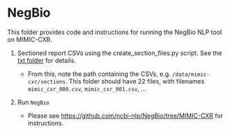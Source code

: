 # NegBio

This folder provides code and instructions for running the NegBio NLP tool on MIMIC-CXR.

1. Sectioned report CSVs using the create_section_files.py script. See the [txt folder](/txt/) for details.
    * From this, note the path containing the CSVs, e.g. `/data/mimic-cxr/sections`. This folder should have 22 files, with filenames `mimic_cxr_000.csv`, `mimic_cxr_001.csv`, ...

2. Run `NegBio`

    * Please see https://github.com/ncbi-nlp/NegBio/tree/MIMIC-CXR for instructions.
